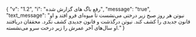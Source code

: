 {
  "v": "1.2",
  "i": "رفع باگ های گزارش شده",
  "message": "true",
  "text_message": "نیوتن هر روز صبح زیر درختی می‌نشست تا میوه‌ای فرو افتد و او قانون جدیدی را کشف کند. نیوتن درگذشت و قانون جدیدی کشف نکرد. محققان دریافتند او سال‌های آخر عمرش را زیر درخت سرو می‌نشسته."
}
